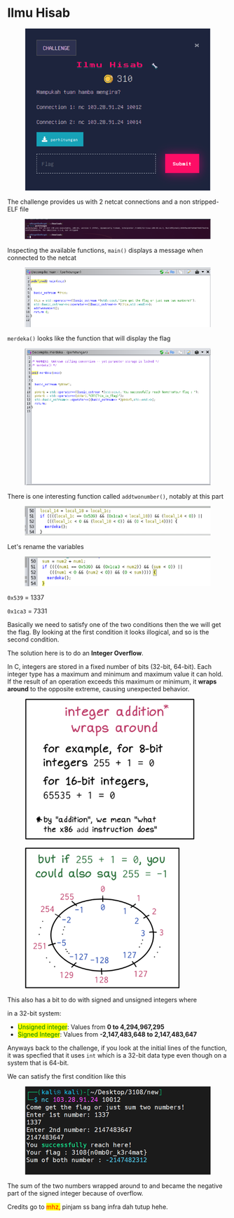 # Ilmu Hisab

<figure><img src="../../../.gitbook/assets/image (581).png" alt=""><figcaption></figcaption></figure>

The challenge provides us with 2 netcat connections and a non stripped-ELF file

<figure><img src="../../../.gitbook/assets/image (582).png" alt=""><figcaption></figcaption></figure>

Inspecting the available functions, `main()` displays a message when connected to the netcat

<figure><img src="../../../.gitbook/assets/image (583).png" alt=""><figcaption></figcaption></figure>

`merdeka()` looks like the function that will display the flag

<figure><img src="../../../.gitbook/assets/image (584).png" alt=""><figcaption></figcaption></figure>

There is one interesting function called `addtwonumber()`, notably at this part

<figure><img src="../../../.gitbook/assets/image (586).png" alt=""><figcaption></figcaption></figure>

Let's rename the variables

<figure><img src="../../../.gitbook/assets/image (588).png" alt=""><figcaption></figcaption></figure>

`0x539` = 1337

`0x1ca3` = 7331

Basically we need to satisfy one of the two conditions then the we will get the flag. By looking at the first condition it looks illogical, and so is the second condition.

The solution here is to do an **Integer Overflow**.

In C, integers are stored in a fixed number of bits (32-bit, 64-bit). Each integer type has a maximum and minimum and maximum value it can hold. If the result of an operation exceeds this maximum or minimum, it **wraps around** to the opposite extreme, causing unexpected behavior.&#x20;

<figure><img src="../../../.gitbook/assets/image (589).png" alt=""><figcaption></figcaption></figure>

<figure><img src="../../../.gitbook/assets/image (592).png" alt=""><figcaption></figcaption></figure>

This also has a bit to do with signed and unsigned integers where

in a 32-bit system:

* <mark style="color:green;">Unsigned integer</mark>: Values from **0 to 4,294,967,295**
* <mark style="color:green;">Signed Integer</mark>: Values from **-2,147,483,648 to 2,147,483,647**

Anyways back to the challenge, if you look at the initial lines of the function, it was specfied that it uses `int` which is a 32-bit data type even though on a system that is 64-bit.

We can satisfy the first condition like this

<figure><img src="../../../.gitbook/assets/image (593).png" alt=""><figcaption></figcaption></figure>

The sum of the two numbers wrapped around to and became the negative part of the signed integer because of overflow.

Credits go to <mark style="color:red;">mhz,</mark> pinjam ss bang infra dah tutup hehe.
